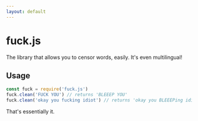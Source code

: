 ```yaml
---
layout: default
---
```


# fuck.js

The library that allows you to censor words, easily. It's even multilingual!

## Usage

```js
const fuck = require('fuck.js')
fuck.clean('FUCK YOU') // returns 'BLEEEP YOU'
fuck.clean('okay you fucking idiot') // returns 'okay you BLEEEPing idiot'
```

That's essentially it.
